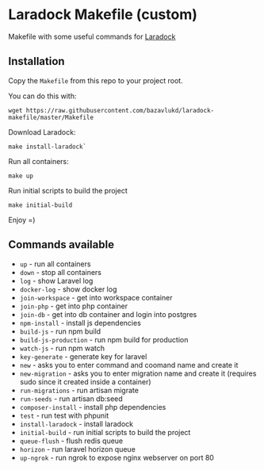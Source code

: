 # Laradock Makefile (custom)

Makefile with some useful commands for [Laradock](http://laradock.io/)

## Installation

Copy the `Makefile` from this repo to your project root.

You can do this with:

```
wget https://raw.githubusercontent.com/bazavlukd/laradock-makefile/master/Makefile
```

Download Laradock:

```
make install-laradock`
```

Run all containers:

```
make up
```

Run initial scripts to build the project

```
make initial-build
```

Enjoy =)

## Commands available
* `up` - run all containers
* `down` - stop all containers
* `log` - show Laravel log
* `docker-log` - show docker log
* `join-workspace` - get into workspace container
* `join-php` - get into php container
* `join-db` - get into db container and login into postgres
* `npm-install` - install js dependencies
* `build-js` - run npm build
* `build-js-production` - run npm build for production
* `watch-js` - run npm watch
* `key-generate` - generate key for laravel
* `new` - asks you to enter command and coomand name and create it
* `new-migration` - asks you to enter migration name and create it (requires sudo since it created inside a container)
* `run-migrations` - run artisan migrate
* `run-seeds` - run artisan db:seed
* `composer-install` - install php dependencies
* `test` - run test with phpunit
* `install-laradock` - install laradock
* `initial-build` - run initial scripts to build the project
* `queue-flush` - flush redis queue
* `horizon` - run laravel horizon queue
* `up-ngrok` - run ngrok to expose nginx webserver on port 80

